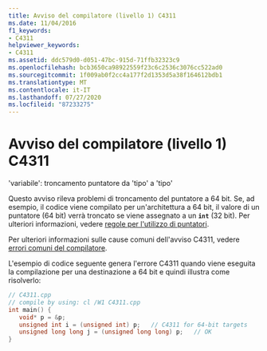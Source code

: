 ```yaml
---
title: Avviso del compilatore (livello 1) C4311
ms.date: 11/04/2016
f1_keywords:
- C4311
helpviewer_keywords:
- C4311
ms.assetid: ddc579d0-d051-47bc-915d-71ffb32323c9
ms.openlocfilehash: bcb3650ca98922559f23c6c2536c3076cc522ad0
ms.sourcegitcommit: 1f009ab0f2cc4a177f2d1353d5a38f164612bdb1
ms.translationtype: MT
ms.contentlocale: it-IT
ms.lasthandoff: 07/27/2020
ms.locfileid: "87233275"
---
```

# <a name="compiler-warning-level-1-c4311"></a>Avviso del compilatore (livello 1) C4311

'variabile': troncamento puntatore da 'tipo' a 'tipo'

Questo avviso rileva problemi di troncamento del puntatore a 64 bit. Se, ad esempio, il codice viene compilato per un'architettura a 64 bit, il valore di un puntatore (64 bit) verrà troncato se viene assegnato a un **`int`** (32 bit). Per ulteriori informazioni, vedere [regole per l'utilizzo di puntatori](/windows/win32/WinProg64/rules-for-using-pointers).

Per ulteriori informazioni sulle cause comuni dell'avviso C4311, vedere [errori comuni del compilatore](/windows/win32/WinProg64/common-compiler-errors).

L'esempio di codice seguente genera l'errore C4311 quando viene eseguita la compilazione per una destinazione a 64 bit e quindi illustra come risolverlo:

```cpp
// C4311.cpp
// compile by using: cl /W1 C4311.cpp
int main() {
   void* p = &p;
   unsigned int i = (unsigned int) p;   // C4311 for 64-bit targets
   unsigned long long j = (unsigned long long) p;   // OK
}
```
